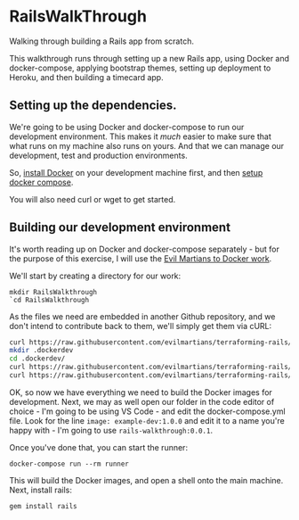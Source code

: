 # RailsWalkThrough

Walking through building a Rails app from scratch.

This walkthrough runs through setting up a new Rails app, using Docker and docker-compose, applying bootstrap themes, setting up deployment to Heroku, and then building a timecard app.

## Setting up the dependencies.
We're going to be using Docker and docker-compose to run our development environment. This makes it _much_ easier to make sure that what runs on my machine also runs on yours. And that we can manage our development, test and production environments.

So, [install Docker](https://docs.docker.com/v17.09/engine/installation/#server) on your development machine first, and then [setup docker compose](https://docs.docker.com/compose/install/).

You will also need curl or wget to get started.

## Building our development environment
It's worth reading up on Docker and docker-compose separately - but for the purpose of this exercise, I will use the [Evil Martians to Docker work](https://evilmartians.com/chronicles/ruby-on-whales-docker-for-ruby-rails-development).

We'll start by creating a directory for our work:
```
mkdir RailsWalkthrough
`cd RailsWalkthrough
```

As the files we need are embedded in another Github repository, and we don't intend to contribute back to them, we'll simply get them via cURL:

```bash
curl https://raw.githubusercontent.com/evilmartians/terraforming-rails/master/examples/dockerdev/docker-compose.yml -o docker-compose.yml
mkdir .dockerdev
cd .dockerdev/
curl https://raw.githubusercontent.com/evilmartians/terraforming-rails/master/examples/dockerdev/.dockerdev/Dockerfile -o Dockerfile
curl https://raw.githubusercontent.com/evilmartians/terraforming-rails/master/examples/dockerdev/.dockerdev/Aptfile -o Aptfile
```

OK, so now we have everything we need to build the Docker images for development. Next, we may as well open our folder in the code editor of choice - I'm going to be using VS Code - and edit the docker-compose.yml file.
Look for the line `image: example-dev:1.0.0` and edit it to a name you're happy with - I'm going to use `rails-walkthrough:0.0.1`.

Once you've done that, you can start the runner:
```shell
docker-compose run --rm runner
```
This will build the Docker images, and open a shell onto the main machine. 
Next, install rails:
```
gem install rails
```
